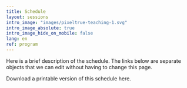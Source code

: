 ```yaml
---
title: Schedule
layout: sessions
intro_image: "images/pixeltrue-teaching-1.svg"
intro_image_absolute: true
intro_image_hide_on_mobile: false
lang: en
ref: program
---
```



Here is a brief description of the schedule. The links below are separate objects that we can edit without having to change this page.

Download a printable version of this schedule here.
